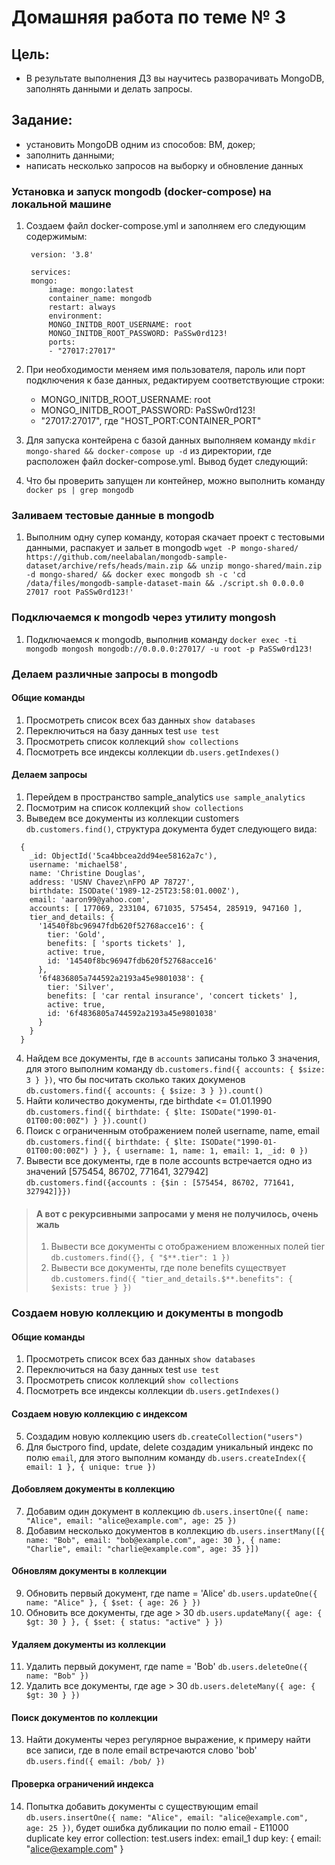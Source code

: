 # Домашняя работа по теме № 3

## Цель: 
+ В результате выполнения ДЗ вы научитесь разворачивать MongoDB, заполнять данными и делать запросы.

## Задание: 
+ установить MongoDB одним из способов: ВМ, докер;
+ заполнить данными;
+ написать несколько запросов на выборку и обновление данных

### Установка и запуск mongodb (docker-compose) на локальной машине
1. Создаем файл docker-compose.yml и заполняем его следующим содержимым:
        
        version: '3.8'

        services:
        mongo:
            image: mongo:latest
            container_name: mongodb
            restart: always
            environment:
            MONGO_INITDB_ROOT_USERNAME: root
            MONGO_INITDB_ROOT_PASSWORD: PaSSw0rd123!
            ports:
            - "27017:27017"
2. При необходимости меняем имя пользователя, пароль или порт подключения к базе данных, редактируем соответствующие строки:
    - MONGO_INITDB_ROOT_USERNAME: root
    - MONGO_INITDB_ROOT_PASSWORD: PaSSw0rd123!
    - "27017:27017", где "HOST_PORT:CONTAINER_PORT"
3. Для запуска контейрена с базой данных выполняем команду `mkdir mongo-shared && docker-compose up -d` из директории, где расположен файл docker-compose.yml. Вывод будет следующий:
4. Что бы проверить запущен ли контейнер, можно выполнить команду 
`docker ps | grep mongodb`

### Заливаем тестовые данные в mongodb
1. Выполним одну супер команду, которая скачает проект с тестовыми данными, распакует и зальет в  mongodb `wget -P mongo-shared/ https://github.com/neelabalan/mongodb-sample-dataset/archive/refs/heads/main.zip && unzip mongo-shared/main.zip -d mongo-shared/ && docker exec mongodb sh -c 'cd /data/files/mongodb-sample-dataset-main && ./script.sh 0.0.0.0 27017 root PaSSw0rd123!'`

### Подключаемся к mongodb через утилиту mongosh
1. Подключаемся к mongodb, выполнив команду `docker exec -ti mongodb mongosh mongodb://0.0.0.0:27017/ -u root -p PaSSw0rd123!`

### Делаем различные запросы в mongodb
#### Общие команды
1. Просмотреть список всех баз данных `show databases`
2. Переключиться на базу данных test `use test`
3. Просмотреть список коллекций `show collections`
4. Посмотреть все индексы коллекции `db.users.getIndexes()`
#### Делаем запросы
1. Перейдем в пространство sample_analytics `use sample_analytics`
2. Посмотрим на список коллекций `show collections`
3. Выведем все документы из коллекции customers `db.customers.find()`, структура документа будет следующего вида:
```
  {
    _id: ObjectId('5ca4bbcea2dd94ee58162a7c'),
    username: 'michael58',
    name: 'Christine Douglas',
    address: 'USNV Chavez\nFPO AP 78727',
    birthdate: ISODate('1989-12-25T23:58:01.000Z'),
    email: 'aaron99@yahoo.com',
    accounts: [ 177069, 233104, 671035, 575454, 285919, 947160 ],
    tier_and_details: {
      '14540f8bc96947fdb620f52768acce16': {
        tier: 'Gold',
        benefits: [ 'sports tickets' ],
        active: true,
        id: '14540f8bc96947fdb620f52768acce16'
      },
      '6f4836805a744592a2193a45e9801038': {
        tier: 'Silver',
        benefits: [ 'car rental insurance', 'concert tickets' ],
        active: true,
        id: '6f4836805a744592a2193a45e9801038'
      }
    }
  }
```
4. Найдем все документы, где в `accounts` записаны только 3 значения, для этого выполним команду `db.customers.find({ accounts: { $size: 3 } })`, что бы посчитать сколько таких докуменов `db.customers.find({ accounts: { $size: 3 } }).count()`
5. Найти количество документы, где birthdate <= 01.01.1990 `db.customers.find({ birthdate: { $lte: ISODate("1990-01-01T00:00:00Z") } }).count()`
6. Поиск с ограниченным отображением полей username, name, email `db.customers.find({ birthdate: { $lte: ISODate("1990-01-01T00:00:00Z") } }, { username: 1, name: 1, email: 1, _id: 0 })`
7. Вывести все документы, где в поле accounts встречается одно из значений [575454, 86702, 771641, 327942] `db.customers.find({accounts : {$in : [575454, 86702, 771641, 327942]}})`
> #### А вот с рекурсивными запросами у меня не получилось, очень жаль
> 1. Вывести все документы с отображением вложенных полей tier `db.customers.find({}, { "$**.tier": 1 })`
> 2. Вывести все документы, где поле benefits существует `db.customers.find({ "tier_and_details.$**.benefits": { $exists: true } })`

### Создаем новую коллекцию и документы в mongodb
#### Общие команды
1. Просмотреть список всех баз данных `show databases`
2. Переключиться на базу данных test `use test`
3. Просмотреть список коллекций `show collections`
4. Посмотреть все индексы коллекции `db.users.getIndexes()`
#### Создаем новую коллекцию с индексом
5. Создадим новую коллекцию users `db.createCollection("users")`
6. Для быстрого find, update, delete создадим уникальный индекс по полю `email`, для этого выполним команду `db.users.createIndex({ email: 1 }, { unique: true })`
#### Добовляем документы в коллекцию
7. Добавим один документ в коллекцию `db.users.insertOne({ name: "Alice", email: "alice@example.com", age: 25 })`
8. Добавим несколько документов в коллекцию `db.users.insertMany([{ name: "Bob", email: "bob@example.com", age: 30 }, { name: "Charlie", email: "charlie@example.com", age: 35 }])`
#### Обновлям документы в коллекции
9. Обновить первый документ, где name = 'Alice' `db.users.updateOne({ name: "Alice" }, { $set: { age: 26 } })`
10. Обновить все документы, где age > 30 `db.users.updateMany({ age: { $gt: 30 } }, { $set: { status: "active" } })`
#### Удаляем документы из коллекции
11. Удалить первый документ, где name = 'Bob' `db.users.deleteOne({ name: "Bob" })`
12. Удалить все документы, где age > 30 `db.users.deleteMany({ age: { $gt: 30 } })`
#### Поиск документов по коллекции
13. Найти документы через регулярное выражение, к примеру найти все записи, где в поле email встречаются слово 'bob' `db.users.find({ email: /bob/ })`
#### Проверка ограничений индекса
14. Попытка добавить документы с существующим email `db.users.insertOne({ name: "Alice", email: "alice@example.com", age: 25 })`, будет ошибка дубликации по полю email - E11000 duplicate key error collection: test.users index: email_1 dup key: { email: "alice@example.com" }


